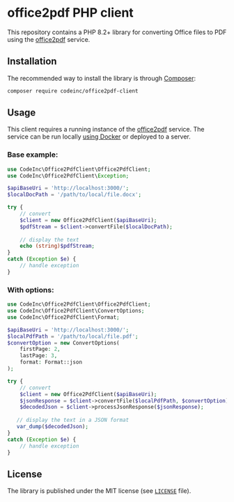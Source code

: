 # office2pdf PHP client

This repository contains a PHP 8.2+ library for converting Office files to PDF using the [office2pdf](https://github.com/codeinchq/pdf2txt) service.

## Installation

The recommended way to install the library is through [Composer](http://getcomposer.org):

```bash
composer require codeinc/office2pdf-client
```

## Usage

This client requires a running instance of the [office2pdf](https://github.com/codeinchq/office2pdf) service. The service can be run locally [using Docker](https://hub.docker.com/r/codeinchq/office2pdf) or deployed to a server.

### Base example:

```php
use CodeInc\Office2PdfClient\Office2PdfClient;
use CodeInc\Office2PdfClient\Exception;

$apiBaseUri = 'http://localhost:3000/';
$localDocPath = '/path/to/local/file.docx';

try {
    // convert
    $client = new Office2PdfClient($apiBaseUri);
    $pdfStream = $client->convertFile($localDocPath);
    
    // display the text
    echo (string)$pdfStream;
}
catch (Exception $e) {
    // handle exception
}
```

### With options:

```php
use CodeInc\Office2PdfClient\Office2PdfClient;
use CodeInc\Office2PdfClient\ConvertOptions;
use CodeInc\Office2PdfClient\Format;

$apiBaseUri = 'http://localhost:3000/';
$localPdfPath = '/path/to/local/file.pdf';
$convertOption = new ConvertOptions(
    firstPage: 2,
    lastPage: 3,
    format: Format::json
);

try {
    // convert 
    $client = new Office2PdfClient($apiBaseUri);
    $jsonResponse = $client->convertFile($localPdfPath, $convertOption);
    $decodedJson = $client->processJsonResponse($jsonResponse);
    
   // display the text in a JSON format
   var_dump($decodedJson); 
}
catch (Exception $e) {
    // handle exception
}
```

## License

The library is published under the MIT license (see [`LICENSE`](LICENSE) file).